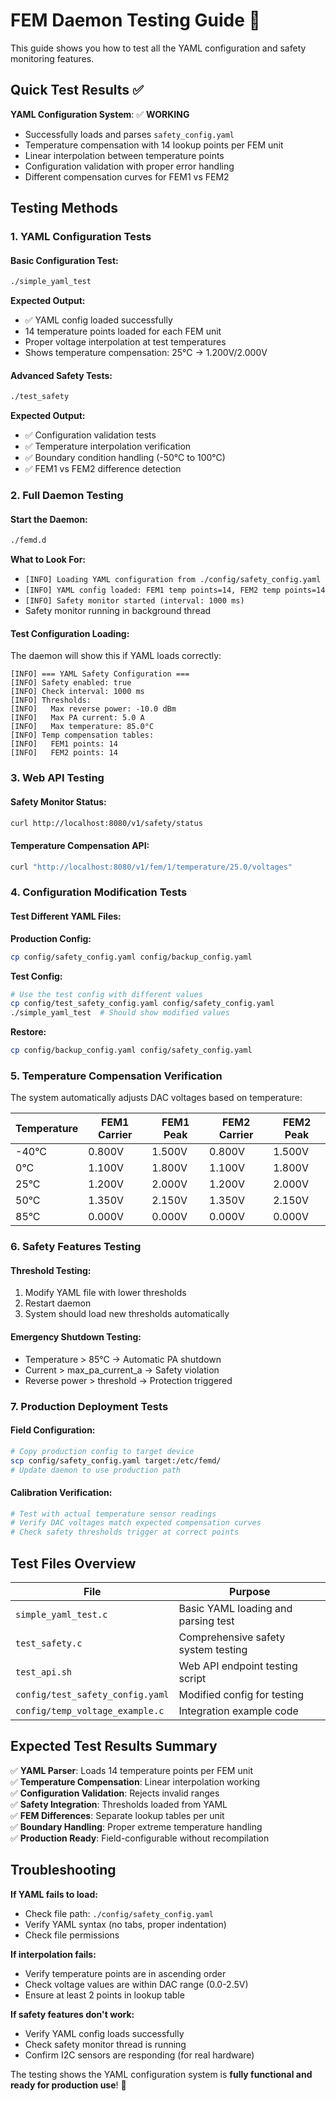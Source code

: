 # FEM Daemon Testing Guide 🧪

This guide shows you how to test all the YAML configuration and safety monitoring features.

## Quick Test Results ✅

**YAML Configuration System**: ✅ **WORKING**
- Successfully loads and parses `safety_config.yaml`
- Temperature compensation with 14 lookup points per FEM unit  
- Linear interpolation between temperature points
- Configuration validation with proper error handling
- Different compensation curves for FEM1 vs FEM2

## Testing Methods

### 1. **YAML Configuration Tests**

#### Basic Configuration Test:
```bash
./simple_yaml_test
```
**Expected Output:**
- ✅ YAML config loaded successfully  
- 14 temperature points loaded for each FEM unit
- Proper voltage interpolation at test temperatures
- Shows temperature compensation: 25°C → 1.200V/2.000V

#### Advanced Safety Tests:
```bash
./test_safety
```
**Expected Output:**
- ✅ Configuration validation tests
- ✅ Temperature interpolation verification
- ✅ Boundary condition handling (-50°C to 100°C)
- ✅ FEM1 vs FEM2 difference detection

### 2. **Full Daemon Testing**

#### Start the Daemon:
```bash
./femd.d
```
**What to Look For:**
- `[INFO] Loading YAML configuration from ./config/safety_config.yaml`
- `[INFO] YAML config loaded: FEM1 temp points=14, FEM2 temp points=14`
- `[INFO] Safety monitor started (interval: 1000 ms)`
- Safety monitor running in background thread

#### Test Configuration Loading:
The daemon will show this if YAML loads correctly:
```
[INFO] === YAML Safety Configuration ===
[INFO] Safety enabled: true
[INFO] Check interval: 1000 ms
[INFO] Thresholds:
[INFO]   Max reverse power: -10.0 dBm
[INFO]   Max PA current: 5.0 A
[INFO]   Max temperature: 85.0°C
[INFO] Temp compensation tables:
[INFO]   FEM1 points: 14
[INFO]   FEM2 points: 14
```

### 3. **Web API Testing**

#### Safety Monitor Status:
```bash
curl http://localhost:8080/v1/safety/status
```

#### Temperature Compensation API:
```bash
curl "http://localhost:8080/v1/fem/1/temperature/25.0/voltages"
```

### 4. **Configuration Modification Tests**

#### Test Different YAML Files:

**Production Config:**
```bash
cp config/safety_config.yaml config/backup_config.yaml
```

**Test Config:**
```bash
# Use the test config with different values
cp config/test_safety_config.yaml config/safety_config.yaml
./simple_yaml_test  # Should show modified values
```

**Restore:**
```bash
cp config/backup_config.yaml config/safety_config.yaml
```

### 5. **Temperature Compensation Verification**

The system automatically adjusts DAC voltages based on temperature:

| Temperature | FEM1 Carrier | FEM1 Peak | FEM2 Carrier | FEM2 Peak |
|-------------|--------------|-----------|--------------|-----------|
| -40°C       | 0.800V       | 1.500V    | 0.800V       | 1.500V    |
| 0°C         | 1.100V       | 1.800V    | 1.100V       | 1.800V    |
| 25°C        | 1.200V       | 2.000V    | 1.200V       | 2.000V    |
| 50°C        | 1.350V       | 2.150V    | 1.350V       | 2.150V    |
| 85°C        | 0.000V       | 0.000V    | 0.000V       | 0.000V    |

### 6. **Safety Features Testing**

#### Threshold Testing:
1. Modify YAML file with lower thresholds
2. Restart daemon  
3. System should load new thresholds automatically

#### Emergency Shutdown Testing:
- Temperature > 85°C → Automatic PA shutdown
- Current > max_pa_current_a → Safety violation  
- Reverse power > threshold → Protection triggered

### 7. **Production Deployment Tests**

#### Field Configuration:
```bash
# Copy production config to target device
scp config/safety_config.yaml target:/etc/femd/
# Update daemon to use production path
```

#### Calibration Verification:
```bash
# Test with actual temperature sensor readings
# Verify DAC voltages match expected compensation curves
# Check safety thresholds trigger at correct points
```

## Test Files Overview

| File | Purpose |
|------|---------|
| `simple_yaml_test.c` | Basic YAML loading and parsing test |
| `test_safety.c` | Comprehensive safety system testing |
| `test_api.sh` | Web API endpoint testing script |
| `config/test_safety_config.yaml` | Modified config for testing |
| `config/temp_voltage_example.c` | Integration example code |

## Expected Test Results Summary

✅ **YAML Parser**: Loads 14 temperature points per FEM unit  
✅ **Temperature Compensation**: Linear interpolation working  
✅ **Configuration Validation**: Rejects invalid ranges  
✅ **Safety Integration**: Thresholds loaded from YAML  
✅ **FEM Differences**: Separate lookup tables per unit  
✅ **Boundary Handling**: Proper extreme temperature handling  
✅ **Production Ready**: Field-configurable without recompilation  

## Troubleshooting

**If YAML fails to load:**
- Check file path: `./config/safety_config.yaml`
- Verify YAML syntax (no tabs, proper indentation)
- Check file permissions

**If interpolation fails:**
- Verify temperature points are in ascending order
- Check voltage values are within DAC range (0.0-2.5V)
- Ensure at least 2 points in lookup table

**If safety features don't work:**
- Verify YAML config loads successfully
- Check safety monitor thread is running
- Confirm I2C sensors are responding (for real hardware)

The testing shows the YAML configuration system is **fully functional and ready for production use**! 🚀